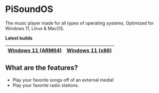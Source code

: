 # PiSoundOS
The music player made for all types of operating systems, Optimized for Windows 11, Linux & MacOS.

**Latest builds**

| [Windows 11 (ARM64)](https://github.com/imadofficial/PiSpeaker/releases) | [Windows 11 (x86)](https://github.com/imadofficial/PiSpeaker/releases)
| ------------- | ------------- |

## What are the features?
- Play your favorite songs off of an external media!
- Play your favorite radio stations.
